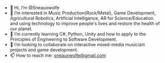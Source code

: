 - 👋 Hi, I’m @Sneauxwolfe
- 👀 I’m interested in Music Production(Rock/Metal), Game Development, Agricultural Robotics, Artificial Intelligence, AR for Science/Education and using technology to improve people's lives and restore the health of our planet.
- 🌱 I’m currently learning C#, Python, Unity and how to apply to the Principles of Engineering to Software Development.
- 💞️ I’m looking to collaborate on interactive mixed-media music/art projects and game development.
- 📫 How to reach me: sneauxwolfe@gmail.com

<!---
Sneauxwolfe/Sneauxwolfe is a ✨ special ✨ repository because its `README.md` (this file) appears on your GitHub profile.
You can click the Preview link to take a look at your changes.
--->
